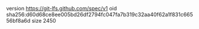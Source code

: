version https://git-lfs.github.com/spec/v1
oid sha256:d60d68ce8ee005bd26df2794fc047fa7b319c32aa40f62a1f831c66556bf8a6d
size 2450

